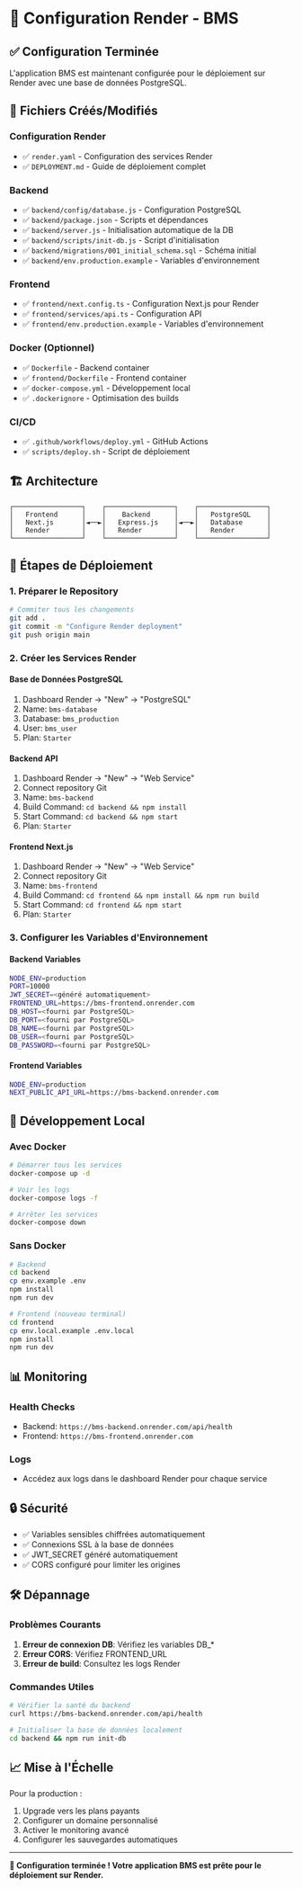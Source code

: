 # 🚀 Configuration Render - BMS

## ✅ Configuration Terminée

L'application BMS est maintenant configurée pour le déploiement sur Render avec une base de données PostgreSQL.

## 📁 Fichiers Créés/Modifiés

### Configuration Render
- ✅ `render.yaml` - Configuration des services Render
- ✅ `DEPLOYMENT.md` - Guide de déploiement complet

### Backend
- ✅ `backend/config/database.js` - Configuration PostgreSQL
- ✅ `backend/package.json` - Scripts et dépendances
- ✅ `backend/server.js` - Initialisation automatique de la DB
- ✅ `backend/scripts/init-db.js` - Script d'initialisation
- ✅ `backend/migrations/001_initial_schema.sql` - Schéma initial
- ✅ `backend/env.production.example` - Variables d'environnement

### Frontend
- ✅ `frontend/next.config.ts` - Configuration Next.js pour Render
- ✅ `frontend/services/api.ts` - Configuration API
- ✅ `frontend/env.production.example` - Variables d'environnement

### Docker (Optionnel)
- ✅ `Dockerfile` - Backend container
- ✅ `frontend/Dockerfile` - Frontend container
- ✅ `docker-compose.yml` - Développement local
- ✅ `.dockerignore` - Optimisation des builds

### CI/CD
- ✅ `.github/workflows/deploy.yml` - GitHub Actions
- ✅ `scripts/deploy.sh` - Script de déploiement

## 🏗️ Architecture

```
┌─────────────────┐    ┌─────────────────┐    ┌─────────────────┐
│   Frontend      │    │    Backend      │    │   PostgreSQL    │
│   Next.js       │◄──►│   Express.js    │◄──►│   Database      │
│   Render        │    │   Render        │    │   Render        │
└─────────────────┘    └─────────────────┘    └─────────────────┘
```

## 🚀 Étapes de Déploiement

### 1. Préparer le Repository
```bash
# Commiter tous les changements
git add .
git commit -m "Configure Render deployment"
git push origin main
```

### 2. Créer les Services Render

#### Base de Données PostgreSQL
1. Dashboard Render → "New" → "PostgreSQL"
2. Name: `bms-database`
3. Database: `bms_production`
4. User: `bms_user`
5. Plan: `Starter`

#### Backend API
1. Dashboard Render → "New" → "Web Service"
2. Connect repository Git
3. Name: `bms-backend`
4. Build Command: `cd backend && npm install`
5. Start Command: `cd backend && npm start`
6. Plan: `Starter`

#### Frontend Next.js
1. Dashboard Render → "New" → "Web Service"
2. Connect repository Git
3. Name: `bms-frontend`
4. Build Command: `cd frontend && npm install && npm run build`
5. Start Command: `cd frontend && npm start`
6. Plan: `Starter`

### 3. Configurer les Variables d'Environnement

#### Backend Variables
```bash
NODE_ENV=production
PORT=10000
JWT_SECRET=<généré automatiquement>
FRONTEND_URL=https://bms-frontend.onrender.com
DB_HOST=<fourni par PostgreSQL>
DB_PORT=<fourni par PostgreSQL>
DB_NAME=<fourni par PostgreSQL>
DB_USER=<fourni par PostgreSQL>
DB_PASSWORD=<fourni par PostgreSQL>
```

#### Frontend Variables
```bash
NODE_ENV=production
NEXT_PUBLIC_API_URL=https://bms-backend.onrender.com
```

## 🔧 Développement Local

### Avec Docker
```bash
# Démarrer tous les services
docker-compose up -d

# Voir les logs
docker-compose logs -f

# Arrêter les services
docker-compose down
```

### Sans Docker
```bash
# Backend
cd backend
cp env.example .env
npm install
npm run dev

# Frontend (nouveau terminal)
cd frontend
cp env.local.example .env.local
npm install
npm run dev
```

## 📊 Monitoring

### Health Checks
- Backend: `https://bms-backend.onrender.com/api/health`
- Frontend: `https://bms-frontend.onrender.com`

### Logs
- Accédez aux logs dans le dashboard Render pour chaque service

## 🔒 Sécurité

- ✅ Variables sensibles chiffrées automatiquement
- ✅ Connexions SSL à la base de données
- ✅ JWT_SECRET généré automatiquement
- ✅ CORS configuré pour limiter les origines

## 🛠️ Dépannage

### Problèmes Courants
1. **Erreur de connexion DB**: Vérifiez les variables DB_*
2. **Erreur CORS**: Vérifiez FRONTEND_URL
3. **Erreur de build**: Consultez les logs Render

### Commandes Utiles
```bash
# Vérifier la santé du backend
curl https://bms-backend.onrender.com/api/health

# Initialiser la base de données localement
cd backend && npm run init-db
```

## 📈 Mise à l'Échelle

Pour la production :
1. Upgrade vers les plans payants
2. Configurer un domaine personnalisé
3. Activer le monitoring avancé
4. Configurer les sauvegardes automatiques

---

**🎉 Configuration terminée ! Votre application BMS est prête pour le déploiement sur Render.**
